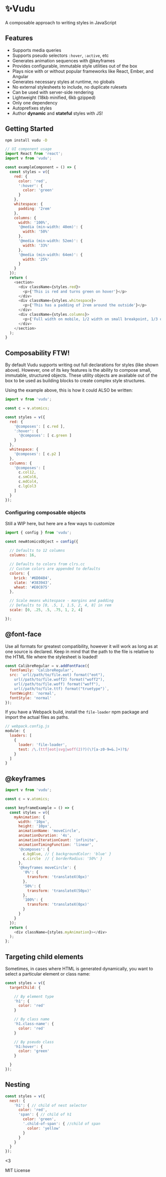 # ✨Vudu
A composable approach to writing styles in JavaScript

## Features
* Supports media queries
* Supports pseudo selectors `:hover`, `:active`, etc
* Generates animation sequences with @keyframes
* Provides configurable, immutable style utilities out of the box
* Plays nice with or without popular frameworks like React, Ember, and Angular
* Generates necessary styles at runtime, no globals
* No external stylesheets to include, no duplicate rulesets
* Can be used with server-side rendering
* Lightweight (18kb minified, 6kb gzipped)
* Only one dependency
* Autoprefixes styles
* Author **dynamic** and **stateful** styles with JS!

## Getting Started
```bash
npm install vudu -D
```
```javascript
// UI component usage
import React from 'react';
import v from 'vudu';

const exampleComponent = () => {
  const styles = v({
    red: {
      color: 'red',
      ':hover': {
        color: 'green'
      }
    },
    whitespace: {
      padding: '2rem'
    },
    columns: {
      width: '100%',
      '@media (min-width: 40em)': {
        width: '50%'
      },
      '@media (min-width: 52em)': {
        width: '33%'
      },
      '@media (min-width: 64em)': {
        width: '25%'
      }
    }
  });
  return (
    <section>
      <div className={styles.red}>
        <p>{'This is red and turns green on hover'}</p>
      </div>
      <div className={styles.whitespace}>
        <p>{'This has a padding of 2rem around the outside'}</p>
      </div>
      <div className={styles.columns}>
        <p>{'Full width on mobile, 1/2 width on small breakpoint, 1/3 on medium, 1/4 on large'}</p>
      </div>
    </section>
  );
}
```

## Composability FTW!
By default Vudu supports writing out full declarations for styles (like shown above). However, one of its key features is the ability to compose small, immutable, structured objects. These utility objects are available out of the box to be used as building blocks to create complex style structures.

Using the example above, this is how it could ALSO be written:

```javascript
import v from 'vudu';

const c = v.atomics;

const styles = v({
  red: {
    '@composes': [ c.red ],
    ':hover': {
      '@composes': [ c.green ]
    }
  },
  whitespace: {
    '@composes': [ c.p2 ]
  },
  columns: {
    '@composes': [ 
      c.col12,
      c.smCol6,
      c.mdCol4,
      c.lgCol3 
    ]
  }
});
```

### Configuring composable objects
Still a WIP here, but here are a few ways to customize 

```javascript
import { config } from 'vudu';

const newAtomicsObject = config({
  
  // Defaults to 12 columns
  columns: 16,

  // Defaults to colors from clrs.cc
  // Custom colors are appended to defaults
  colors: {
    brick: '#6D0404',
    slate: '#383943',
    wheat: '#E0C075'
  },

  // Scale means whitespace - margins and padding
  // Defaults to [0, .5, 1, 1.5, 2, 4, 8] in rem
  scale: [0, .25, .5, .75, 1, 2, 4]

});
```

## @font-face
Use all formats for greatest compatibility, however it will work as long as at one source is declared. Keep in mind that the path to the file is relative to the HTML file where the stylesheet is loaded! 

```javascript
const CalibreRegular = v.addFontFace({  
  fontFamily: 'CalibreRegular',
  src: `url(/path/to/file.eot) format("eot"),
    url(/path/to/file.woff2) format("woff2"),
    url(/path/to/file.woff) format("woff"),
    url(/path/to/file.ttf) format("truetype")`,
  fontWeight: 'normal',
  fontStyle: 'normal'
});
```

If you have a Webpack build, install the `file-loader` npm package and import the actual files as paths.
```javascript
// webpack.config.js
module: {
  loaders: [
    {
      loader: 'file-loader',
      test: /\.(ttf|eot|svg|woff(2)?)(\?[a-z0-9=&.]+)?$/
    }
  ]
}
```


## @keyframes
```javascript
import v from 'vudu';

const c = v.atomics;

const keyframeExample = () => {
  const styles = v({
    myAnimation: {
      width: '10px',
      height: '10px', 
      animationName: 'moveCircle',
      animationDuration: '4s',
      animationIterationCount: 'infinite',
      animationTimingFunction: 'linear',
      '@composes': {
        c.bgBlue, // { backgroundColor: 'blue' }
        c.circle  // { borderRadius: '50%' }
      },
      '@keyframes moveCircle': {
        '0%': {
          transform: 'translateX(0px)'
        },
        '50%': {
          transform: 'translateX(50px)'
        },
        '100%': {
          transform: 'translateX(0px)'
        }
      }
    }  
  });
  return (
    <div className={styles.myAnimation}></div>
  );
};
```

## Targeting child elements
Sometimes, in cases where HTML is generated dynamically, you want to select a particular element or class name:
```javascript
const styles = v({
  targetChild: {

    // By element type
    'h1': {
      color: 'red'
    }

    // By class name
    'h1.class-name': {
      color: 'red'
    }

    // By pseudo class
    'h1:hover': {
      color: 'green'
    }

  }
});
```

## Nesting
```javascript
const styles = v({
  nest: {
    'h1': { // child of nest selector
      color: 'red',
      'span': { // child of h1
        color: 'green',
        '.child-of-span': { //child of span
          color: 'yellow'
        }
      }
    }
  }
});
```

<3

MIT License
